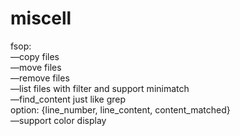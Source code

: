 # miscell

fsop:  
—copy files  
—move files  
—remove files  
—list files with filter and support minimatch  
—find_content just like grep  
  option: {line_number, line_content, content_matched}  
—support color display  
